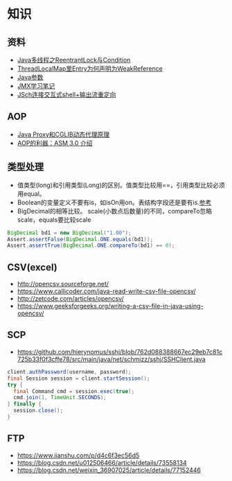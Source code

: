 # 知识

## 资料
* ﻿[﻿Java多线程之ReentrantLock与Condition](https://www.cnblogs.com/xiaoxi/p/7651360.html)
* [ThreadLocalMap里Entry为何声明为WeakReference](https://cloud.tencent.com/developer/article/1125219)
* [Java参数](https://docs.oracle.com/javase/7/docs/technotes/tools/windows/java.html)
* [JMX学习笔记](https://www.jianshu.com/p/414647c1179e)
* [JSch连接交互式shell+输出流重定向](https://www.dazhuanlan.com/2019/09/28/5d8e4f2219ba4/)

## AOP
* [Java Proxy和CGLIB动态代理原理](https://www.cnblogs.com/carpenterlee/p/8241042.html)
* [AOP的利器：ASM 3.0 介绍](https://developer.ibm.com/zh/languages/java/articles/j-lo-asm30/)

## 类型处理
* 值类型(long)和引用类型(Long)的区别。值类型比较用==，引用类型比较必须用equal。
* Boolean的变量定义不要有is，如isOn用on。表结构字段还是要有is.[参考](http://www.learndiary.com/2006/11/%E5%9C%A8eclipse%E4%B8%ADjavabean%E4%B8%AD%E7%9A%84boolean%E5%9E%8B%E5%8F%98%E9%87%8F%E4%B8%8D%E8%A6%81%E7%94%A8is%E5%BC%80%E5%A4%B4/)
* BigDecimal的相等比较。
scale(小数点后数量)的不同，compareTo忽略scale，equals要比较scale
```java
BigDecimal bd1 = new BigDecimal("1.00");
Assert.assertFalse(BigDecimal.ONE.equals(bd1));
Assert.assertTrue(BigDecimal.ONE.compareTo(bd1) == 0);
```

## CSV(excel)
* http://opencsv.sourceforge.net/
* https://www.callicoder.com/java-read-write-csv-file-opencsv/
* http://zetcode.com/articles/opencsv/
* https://www.geeksforgeeks.org/writing-a-csv-file-in-java-using-opencsv/

## SCP
* https://github.com/hierynomus/sshj/blob/762d088388667ec29eb7c81c725b33f0f3cffe78/src/main/java/net/schmizz/sshj/SSHClient.java
```java
client.authPassword(username, password);
final Session session = client.startSession();
try {
  final Command cmd = session.exec(true);
  cmd.join(1, TimeUnit.SECONDS);
} finally {
  session.close();
}
```

## FTP
* https://www.jianshu.com/p/d4c6f3ec56d5
* https://blog.csdn.net/u012506466/article/details/73558134
* https://blog.csdn.net/weixin_36907025/article/details/77152446
